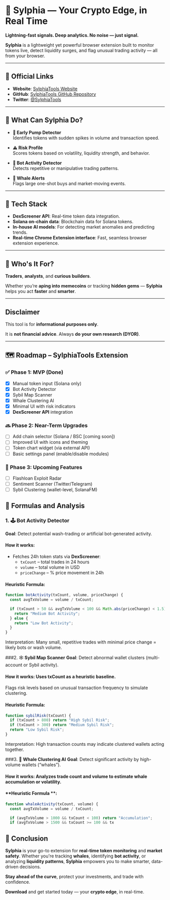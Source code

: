 # **🔮 Sylphia — Your Crypto Edge, in Real Time**

**Lightning-fast signals. Deep analytics. No noise — just signal.**

**Sylphia** is a lightweight yet powerful browser extension built to monitor tokens live, detect liquidity surges, and flag unusual trading activity — all from your browser.

---
## 📎 **Official Links**

- **Website**: [SylphiaTools Website](https://www.sylphiatools.com)
- **GitHub**: [SylphiaTools GitHub Repository](https://github.com/yourusername/sylphiatools)
- **Twitter**: [@SylphiaTools](https://twitter.com/SylphiaTools)
---

## 🚀 **What Can Sylphia Do?**

- **🔼 Early Pump Detector**  
  Identifies tokens with sudden spikes in volume and transaction speed.

- **⚠️ Risk Profile**  
  Scores tokens based on volatility, liquidity strength, and behavior.

- **🤖 Bot Activity Detector**  
  Detects repetitive or manipulative trading patterns.

- **🐋 Whale Alerts**  
  Flags large one-shot buys and market-moving events.

---

## 🔧 **Tech Stack**

- **DexScreener API**: Real-time token data integration.
- **Solana on-chain data**: Blockchain data for Solana tokens.
- **In-house AI models**: For detecting market anomalies and predicting trends.
- **Real-time Chrome Extension interface**: Fast, seamless browser extension experience.

---

## 🧠 **Who's It For?**

**Traders**, **analysts**, and **curious builders**.

Whether you’re **aping into memecoins** or tracking **hidden gems** — **Sylphia** helps you act **faster** and **smarter**.

---

## **Disclaimer**

This tool is for **informational purposes only**.

It is **not financial advice**. Always **do your own research (DYOR)**.

---

## 🗺️ **Roadmap – SylphiaTools Extension**

### ✅ **Phase 1: MVP (Done)**

- [x] Manual token input (Solana only)
- [x] Bot Activity Detector
- [x] Sybil Map Scanner
- [x] Whale Clustering AI
- [x] Minimal UI with risk indicators
- [x] **DexScreener API** integration

### 🔜 **Phase 2: Near-Term Upgrades**

- [ ] Add chain selector (Solana / BSC [coming soon])
- [ ] Improved UI with icons and theming
- [ ] Token chart widget (via external API)
- [ ] Basic settings panel (enable/disable modules)

### 📌 **Phase 3: Upcoming Features**

- [ ] Flashloan Exploit Radar
- [ ] Sentiment Scanner (Twitter/Telegram)
- [ ] Sybil Clustering (wallet-level, SolanaFM)

## 🧠 **Formulas and Analysis**

### 1. **🕹️ Bot Activity Detector**

**Goal**: Detect potential wash-trading or artificial bot-generated activity.

#### **How it works**:
- Fetches 24h token stats via **DexScreener**:
    - `txCount` – total trades in 24 hours
    - `volume` – total volume in USD
    - `priceChange` – % price movement in 24h

#### **Heuristic Formula**:
```javascript
function botActivity(txCount, volume, priceChange) {
  const avgTxVolume = volume / txCount;

  if (txCount > 50 && avgTxVolume < 100 && Math.abs(priceChange) < 1.5) {
    return "Medium Bot Activity";
  } else {
    return "Low Bot Activity";
  }
}
```
Interpretation: Many small, repetitive trades with minimal price change = likely bots or wash volume.

###2. 🕸️ **Sybil Map Scanner**
**Goal**: Detect abnormal wallet clusters (multi-account or Sybil activity).
#### **How it works**: Uses txCount as a heuristic baseline.
Flags risk levels based on unusual transaction frequency to simulate clustering.

####  **Heuristic Formula**:
```javascript
function sybilRisk(txCount) {
  if (txCount > 800) return "High Sybil Risk";
  if (txCount > 300) return "Medium Sybil Risk";
  return "Low Sybil Risk";
}
```
Interpretation: High transaction counts may indicate clustered wallets acting together.

###3. 🐋 **Whale Clustering AI**
**Goal**: Detect significant activity by high-volume wallets (“whales”).
#### **How it works**: Analyzes trade count and volume to estimate whale accumulation or volatility.

#### **Heuristic Formula **:
```javascript
function whaleActivity(txCount, volume) {
  const avgTxVolume = volume / txCount;

  if (avgTxVolume > 1000 && txCount < 100) return "Accumulation";
  if (avgTxVolume > 1500 && txCount >= 100 && tx
```

## 🚀 **Conclusion**

**Sylphia** is your go-to extension for **real-time token monitoring** and **market safety**. Whether you're tracking **whales**, identifying **bot activity**, or analyzing **liquidity patterns**, **Sylphia** empowers you to make smarter, data-driven decisions. 

**Stay ahead of the curve**, protect your investments, and trade with confidence.

**Download** and get started today — your **crypto edge**, in real-time.
